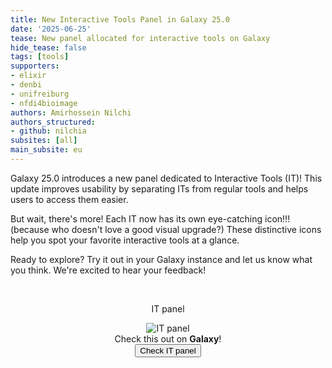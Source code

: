 ```yaml
---
title: New Interactive Tools Panel in Galaxy 25.0
date: '2025-06-25'
tease: New panel allocated for interactive tools on Galaxy
hide_tease: false
tags: [tools]
supporters:
- elixir
- denbi
- unifreiburg
- nfdi4bioimage
authors: Amirhossein Nilchi
authors_structured:
- github: nilchia
subsites: [all]
main_subsite: eu
---
```


Galaxy 25.0 introduces a new panel dedicated to Interactive Tools (IT)! This update improves usability by separating ITs from regular tools and helps users to access them easier.

But wait, there's more! Each IT now has its own eye-catching icon!!! (because who doesn't love a good visual upgrade?) These distinctive icons help you spot your favorite interactive tools at a glance.

Ready to explore? Try it out in your Galaxy instance and let us know what you think. We're excited to hear your feedback!

<div align="center">

<br/>

IT panel

<img src="static/it_icon.gif" alt="IT panel"/>

<br/>
</div>


<div align="center">
Check this out on <strong>Galaxy</strong>!
</div>

<div align="center">
    <a href="https://usegalaxy.eu/interactivetool_entry_points/list">
      <button type="button" class="btn btn-primary btn-lg">Check IT panel</button>
    </a>
</div>
